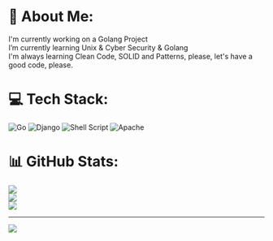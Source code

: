 # 💫 About Me:
I'm currently working on a Golang Project<br>I’m currently learning Unix & Cyber Security & Golang<br>I'm always learning Clean Code, SOLID and Patterns, please, let's have a good code, please.<br>



# 💻 Tech Stack:
 ![Go](https://img.shields.io/badge/go-%2300ADD8.svg?style=for-the-badge&logo=go&logoColor=white) ![Django](https://img.shields.io/badge/django-%23092E20.svg?style=for-the-badge&logo=django&logoColor=white) ![Shell Script](https://img.shields.io/badge/shell_script-%23121011.svg?style=for-the-badge&logo=gnu-bash&logoColor=white) ![Apache](https://img.shields.io/badge/apache-%23D42029.svg?style=for-the-badge&logo=apache&logoColor=white)
# 📊 GitHub Stats:
![](https://github-readme-stats.vercel.app/api?username=Any-Sec&theme=dark&hide_border=false&include_all_commits=false&count_private=false)<br/>
![](https://github-readme-streak-stats.herokuapp.com/?user=Any-Sec&theme=dark&hide_border=false)<br/>
![](https://github-readme-stats.vercel.app/api/top-langs/?username=Any-Sec&theme=dark&hide_border=false&include_all_commits=false&count_private=false&layout=compact)

---
[![](https://visitcount.itsvg.in/api?id=Any-Sec&icon=0&color=0)](https://visitcount.itsvg.in)

<!-- Proudly created with GPRM ( https://gprm.itsvg.in ) -->
